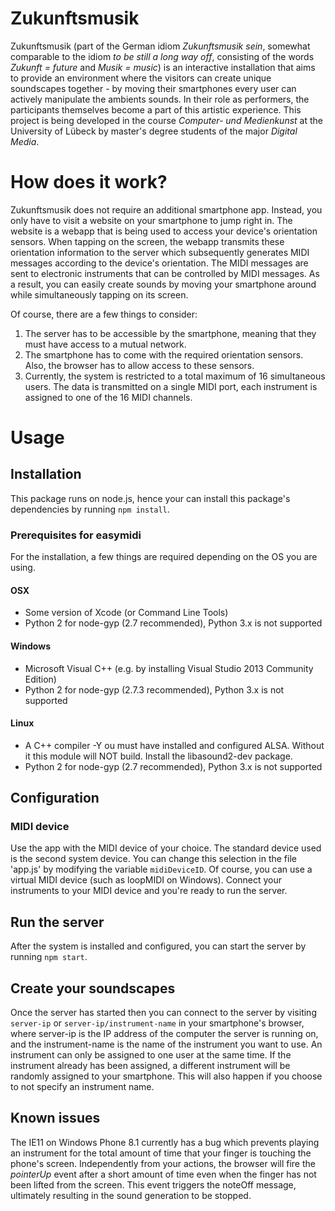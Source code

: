 # Zukunftsmusik
Zukunftsmusik (part of the German idiom *Zukunftsmusik sein*, somewhat comparable to the idiom *to be still a long way off*, consisting of the words *Zukunft = future* and *Musik = music*) is an interactive installation that aims to provide an environment where the visitors can create unique soundscapes together - by moving their smartphones every user can actively manipulate the ambients sounds. In their role as performers, the participants themselves become a part of this artistic experience.
This project is being developed in the course *Computer- und Medienkunst* at the University of Lübeck by master's degree students of the major *Digital Media*.


# How does it work?
Zukunftsmusik does not require an additional smartphone app. Instead, you only have to visit a website on your smartphone to jump right in. The website is a webapp that is being used to access your device's orientation sensors. When tapping on the screen, the webapp transmits these orientation information to the server which subsequently generates MIDI messages according to the device's orientation. The MIDI messages are sent to electronic instruments that can be controlled by MIDI messages. As a result, you can easily create sounds by moving your smartphone around while simultaneously tapping on its screen.

Of course, there are a few things to consider:

1. The server has to be accessible by the smartphone, meaning that they must have access to a mutual network.
2. The smartphone has to come with the required orientation sensors. Also, the browser has to allow access to these sensors.
3. Currently, the system is restricted to a total maximum of 16 simultaneous users. The data is transmitted on a single MIDI port, each instrument is assigned to one of the 16 MIDI channels.


# Usage
## Installation
This package runs on node.js, hence your can install this package's dependencies by running `npm install`.

### Prerequisites for easymidi
For the installation, a few things are required depending on the OS you are using.

#### OSX
- Some version of Xcode (or Command Line Tools)
- Python 2 for node-gyp (2.7 recommended), Python 3.x is not supported

#### Windows
- Microsoft Visual C++ (e.g. by installing Visual Studio 2013 Community Edition)
- Python 2 for node-gyp (2.7.3 recommended), Python 3.x is not supported

#### Linux
- A C++ compiler
-Y ou must have installed and configured ALSA. Without it this module will NOT build.
Install the libasound2-dev package.
- Python 2 for node-gyp (2.7 recommended), Python 3.x is not supported

## Configuration
### MIDI device
Use the app with the MIDI device of your choice. The standard device used is the second system device. You can change this selection in the file 'app.js' by modifying the variable `midiDeviceID`.
Of course, you can use a virtual MIDI device (such as loopMIDI on Windows).
Connect your instruments to your MIDI device and you're ready to run the server.

## Run the server
After the system is installed and configured, you can start the server by running `npm start`.

## Create your soundscapes
Once the server has started then you can connect to the server by visiting `server-ip` or `server-ip/instrument-name` in your smartphone's browser, where server-ip is the IP address of the computer the server is running on, and the instrument-name is the name of the instrument you want to use. An instrument can only be assigned to one user at the same time. If the instrument already has been assigned, a different instrument will be randomly assigned to your smartphone. This will also happen if you choose to not specify an instrument name.

## Known issues
The IE11 on Windows Phone 8.1 currently has a bug which prevents playing an instrument for the total amount of time that your finger is touching the phone's screen. Independently from your actions, the browser will fire the *pointerUp* event after a short amount of time even when the finger has not been lifted from the screen. This event triggers the noteOff message, ultimately resulting in the sound generation to be stopped.
